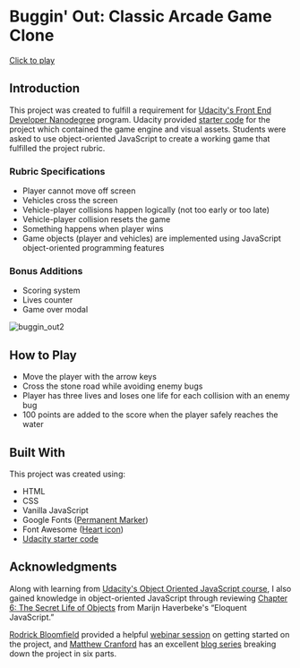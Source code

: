 # Buggin' Out: Classic Arcade Game Clone

[Click to play](https://mattdahlseid.github.io/classic-arcade-game/)

## Introduction

This project was created to fulfill a requirement for [Udacity's Front End Developer Nanodegree](https://www.udacity.com/course/front-end-web-developer-nanodegree--nd001) program. Udacity provided [starter code](https://github.com/udacity/frontend-nanodegree-arcade-game) for the project which contained the game engine and visual assets. Students were asked to use object-oriented JavaScript to create a working game that fulfilled the project rubric. 

### Rubric Specifications
* Player cannot move off screen
* Vehicles cross the screen
* Vehicle-player collisions happen logically (not too early or too late)
* Vehicle-player collision resets the game
* Something happens when player wins
* Game objects (player and vehicles) are implemented using JavaScript object-oriented programming features

### Bonus Additions
* Scoring system
* Lives counter
* Game over modal

<img src="https://image.ibb.co/gvNSyd/buggin_out2.png" alt="buggin_out2" border="0">

## How to Play
* Move the player with the arrow keys 
* Cross the stone road while avoiding enemy bugs
* Player has three lives and loses one life for each collision with an enemy bug
* 100 points are added to the score when the player safely reaches the water 

## Built With
This project was created using:
* HTML
* CSS
* Vanilla JavaScript
* Google Fonts ([Permanent Marker](https://fonts.google.com/specimen/Permanent+Marker))
* Font Awesome ([Heart icon](https://fontawesome.com/icons/heart?style=solid))
* [Udacity starter code](https://github.com/udacity/frontend-nanodegree-arcade-game)

## Acknowledgments
Along with learning from [Udacity's Object Oriented JavaScript course](https://www.udacity.com/course/object-oriented-javascript--ud711), I also gained knowledge in object-oriented JavaScript through reviewing [Chapter 6: The Secret Life of Objects](https://eloquentjavascript.net/06_object.html) from Marijn Haverbeke's “Eloquent JavaScript.”

[Rodrick Bloomfield](https://github.com/bloom305) provided a helpful [webinar session](https://zoom.us/recording/play/aulotDlzKFegQFIJTaTzKgWvNkVsYtlwO454vL1UPE1Cm6lOUBQCtfVurPOIAGAS?startTime=1529542978000) on getting started on the project, and [Matthew Cranford](https://matthewcranford.com/) has an excellent [blog series](https://matthewcranford.com/arcade-game-walkthrough-part-1-starter-code-breakdown/) breaking down the project in six parts. 
